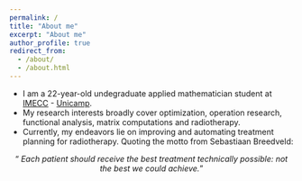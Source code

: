 ```yaml
---
permalink: /
title: "About me"
excerpt: "About me"
author_profile: true
redirect_from: 
  - /about/
  - /about.html
---
```



- I am a 22-year-old undegraduate applied mathematician student at [IMECC](https://www.ime.unicamp.br) - [Unicamp](https://www.unicamp.br/unicamp/).
- My research interests broadly cover optimization, operation research, functional analysis, matrix computations and radiotherapy.
- Currently, my endeavors lie on improving and automating treatment planning for radiotherapy.
Quoting the motto from Sebastiaan Breedveld: 

<div style="text-align: center;">
  <q> <i>Each patient should receive the best treatment technically possible: not the best we could achieve.</i></q>
</div>

<script type="text/javascript" id="clstr_globe" src="//clustrmaps.com/globe.js?d=jly5PbL24qrN6G0jQChKIjqNHiRrn7DuWSqT36LFAVA"></script>